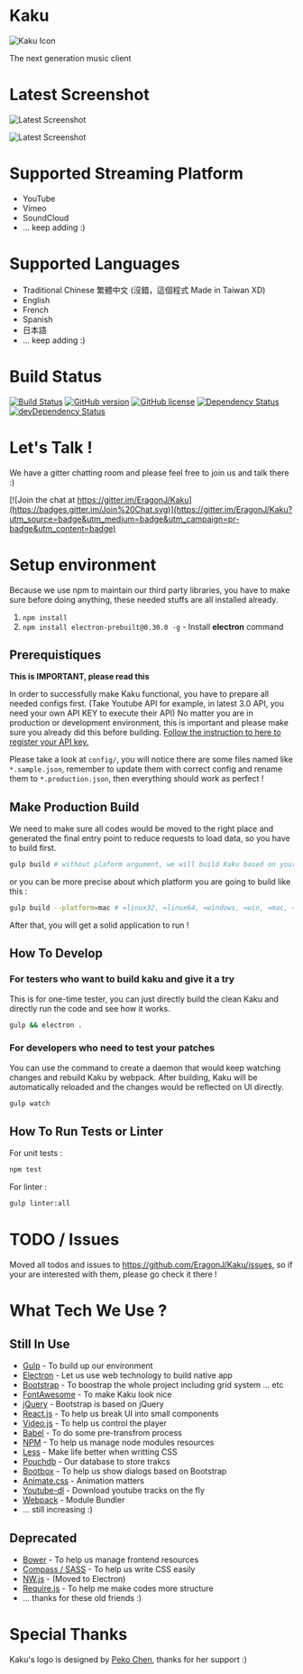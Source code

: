 # Kaku
![Kaku Icon](http://i.imgur.com/c3KKQ9t.png)

The next generation music client

# Latest Screenshot

![Latest Screenshot](http://i.imgur.com/4QOhnIq.jpg)

![Latest Screenshot](http://i.imgur.com/w8kSQ4L.png)

# Supported Streaming Platform

+ YouTube
+ Vimeo
+ SoundCloud
+ ... keep adding :)

# Supported Languages

+ Traditional Chinese 繁體中文 (沒錯，這個程式 Made in Taiwan XD)
+ English
+ French
+ Spanish
+ 日本語
+ ... keep adding :)

# Build Status

[![Build Status](https://travis-ci.org/EragonJ/Kaku.svg?branch=master)](https://travis-ci.org/EragonJ/kaku)
[![GitHub version](https://badge.fury.io/gh/EragonJ%2Fkaku.svg)](https://github.com/EragonJ/Kaku/releases)
[![GitHub license](https://img.shields.io/badge/license-MIT-blue.svg)](https://github.com/EragonJ/Kaku/blob/master/LICENSE)
[![Dependency Status](https://david-dm.org/EragonJ/kaku.svg)](https://david-dm.org/EragonJ/kaku)
[![devDependency Status](https://david-dm.org/EragonJ/kaku/dev-status.svg)](https://david-dm.org/EragonJ/kaku#info=devDependencies)

# Let's Talk !

We have a gitter chatting room and please feel free to join us and talk there :)

[![Join the chat at https://gitter.im/EragonJ/Kaku](https://badges.gitter.im/Join%20Chat.svg)](https://gitter.im/EragonJ/Kaku?utm_source=badge&utm_medium=badge&utm_campaign=pr-badge&utm_content=badge)

# Setup environment

Because we use npm to maintain our third party libraries, you have to make sure before doing anything, these needed stuffs are all installed already.

1. `npm install`
2. `npm install electron-prebuilt@0.30.0 -g` - Install **electron** command

## Prerequistiques

**This is IMPORTANT, please read this**

In order to successfully make Kaku functional, you have to prepare all needed configs first. (Take Youtube API for example, in latest 3.0 API, you need your own API KEY to execute their API)  No matter you are in production or development environment, this is important and please make sure you already did this before building. [Follow the instruction to here to register your API key.](https://developers.google.com/youtube/v3/getting-started)

Please take a look at `config/`, you will notice there are some files named like `*.sample.json`, remember to update them with correct config and rename them to `*.production.json`, then everything should work as perfect !

## Make Production Build

We need to make sure all codes would be moved to the right place and generated the final entry point to reduce requests to load data, so you have to build first.

```bash
gulp build # without plaform argument, we will build Kaku based on your platform
```

or you can be more precise about which platform you are going to build like this :

```bash
gulp build --platform=mac # =linux32, =linux64, =windows, =win, =mac, =darwin are all valid
```

After that, you will get a solid application to run !

## How To Develop

### For testers who want to build kaku and give it a try

This is for one-time tester, you can just directly build the clean Kaku and directly run
the code and see how it works.

```bash
gulp && electron .
```

### For developers who need to test your patches

You can use the command to create a daemon that would keep watching changes and rebuild
Kaku by webpack. After building, Kaku will be automatically reloaded and the changes would
be reflected on UI directly.

```bash
gulp watch
```

## How To Run Tests or Linter

For unit tests :

```bash
npm test
```

For linter :

```bash
gulp linter:all
```

# TODO / Issues

Moved all todos and issues to https://github.com/EragonJ/Kaku/issues, so if your are interested with them, please go check it there !

# What Tech We Use ?

## Still In Use

+ [Gulp](http://gulpjs.com/) - To build up our environment
+ [Electron](http://electron.atom.io) - Let us use web technology to build native app
+ [Bootstrap](http://getbootstrap.com/) - To boostrap the whole project including grid system ... etc
+ [FontAwesome](http://fortawesome.github.io/Font-Awesome/) - To make Kaku look nice
+ [jQuery](https://jquery.com/) - Bootstrap is based on jQuery
+ [React.js](http://reactjs.org/) - To help us break UI into small components
+ [Video.js](http://www.videojs.com/) - To help us control the player
+ [Babel](https://babeljs.io/) - To do some pre-transfrom process
+ [NPM](https://www.npmjs.org/) - To help us manage node modules resources
+ [Less](http://lesscss.org) - Make life better when writting CSS
+ [Pouchdb](http://pouchdb.com) - Our database to store trakcs
+ [Bootbox](http://bootboxjs.com) - To help us show dialogs based on Bootstrap
+ [Animate.css](https://daneden.github.io/animate.css/) - Animation matters
+ [Youtube-dl](https://github.com/rg3/youtube-dl/) - Download youtube tracks on the fly
+ [Webpack](http://webpack.github.io) - Module Bundler
+ ... still increasing :)

## Deprecated
+ [Bower](http://bower.io/) - To help us manage frontend resources
+ [Compass / SASS](http://compass-style.org/) - To help us write CSS easily
+ [NW.js](http://nwjs.io/) - (Moved to Electron)
+ [Require.js](http://requirejs.org/) - To help me make codes more structure
+ ... thanks for these old friends :)

# Special Thanks

Kaku's logo is designed by [Peko Chen](https://www.facebook.com/peko.chen), thanks for her support :)
